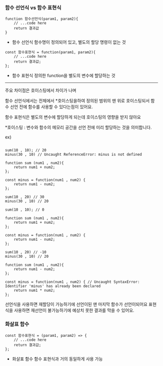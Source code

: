 ### 함수 선언식 vs 함수 표현식


```
function 함수선언식(param1, param2){
    // ...code here
    return 결과값
}
```

- 함수 선언식
함수명이 정의되어 있고, 별도의 할당 명령이 없는 것

```
const 함수표현식 = function(param1, param2){
	// ...code here
	return 결과값;
};
```

- 함수 표현식
정의한 function을 별도의 변수에 할당하는 것


--- 

주요 차이점은 호이스팅에서 차이가 나며 

함수 선언식에서는 전체에서 *호이스팅을하여 정의된 범위의 맨 위로 호이스팅되서 함수 선언 전에 함수를 사용할 수 있다는점이 있어요.

함수 표현식은 별도의 변수에 할당하게 되는데 호이스팅의 영향을 받지 않아요

*호이스팅 : 변수와 함수의 메모리 공간을 선언 전에 미리 할당하는 것을 의미합니다. 

ex)

```

sum(10 , 10); // 20
minus(30 , 10) // Uncaught ReferenceError: minus is not defined

function sum (num1 , num2){
    return num1 + num2;
};

const minus = function(num1 , num2) {
    return num1 - num2;
};

sum(10 , 20) // 30
minus(30 , 10) // 20

```

```
sum(10 , 10); // 0

function sum (num1 , num2){
    return num1 + num2;
};

const minus = function(num1 , num2) {
    return num1 - num2;
};

sum(10 , 20) // -10
minus(30 , 10) // 20

function sum (num1 , num2){
    return num1 - num2;
};

const minus = function(num1 , num2) { // Uncaught SyntaxError: Identifier 'minus' has already been declared
    return num1 * num2;
};

```

선언식을 사용하면 재할당이 가능하기에 선언이된 맨 마지막 함수가 선언이되어요
표현식을 사용하면 재선언이 불가능하기에 예상치 못한 결과를 막을 수 있어요.

### 화살표 함수

```
const 함수표현식 = (param1, param2) => {
	// ...code here
	return 결과값;
};
```
- 화살표 함수 
함수 표현식과 거의 동일하게 사용 가능
